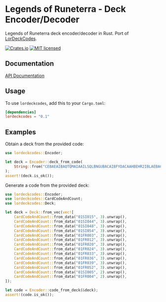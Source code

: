 # Legends of Runeterra - Deck Encoder/Decoder
Legends of Runeterra deck encoder/decoder in Rust. Port of [LorDeckCodes](https://github.com/RiotGames/LoRDeckCodes.).

[![Crates.io][crates-badge]][crates-url]
[![MIT licensed][mit-badge]][mit-url]

[crates-badge]: https://img.shields.io/crates/v/lordeckcodes.svg
[crates-url]: https://crates.io/crates/lordeckcodes
[mit-badge]: https://img.shields.io/badge/license-MIT-blue.svg
[mit-url]: LICENSE

## Documentation

[API Documentation](https://docs.rs/lordeckcodes)

## Usage

To use `lordeckcodes`, add this to your `Cargo.toml`:

```toml
[dependencies]
lordeckcodes = "0.1"
```

## Examples
 Obtain a deck from the provided code:

 ```rust
 use lordeckcodes::Encoder;

 let deck = Encoder::deck_from_code(
     String::from("CEBAEAIBAQTQMAIAAILSQLBNGUBACAIBFYDACAAHBEHR2IBLAEBACAIFAY")
 );
 assert!(deck.is_ok());
 ```

 Generate a code from the provided deck:
 ```rust
 use lordeckcodes::Encoder;
 use lordeckcodes::CardCodeAndCount;
 use lordeckcodes::Deck;

 let deck = Deck::from_vec(vec![
     CardCodeAndCount::from_data("01SI015", 3).unwrap(),
     CardCodeAndCount::from_data("01SI044", 3).unwrap(),
     CardCodeAndCount::from_data("01SI048", 3).unwrap(),
     CardCodeAndCount::from_data("01SI054", 3).unwrap(),
     CardCodeAndCount::from_data("01FR003", 3).unwrap(),
     CardCodeAndCount::from_data("01FR012", 3).unwrap(),
     CardCodeAndCount::from_data("01FR020", 3).unwrap(),
     CardCodeAndCount::from_data("01FR024", 3).unwrap(),
     CardCodeAndCount::from_data("01FR033", 3).unwrap(),
     CardCodeAndCount::from_data("01FR036", 3).unwrap(),
     CardCodeAndCount::from_data("01FR039", 3).unwrap(),
     CardCodeAndCount::from_data("01FR052", 3).unwrap(),
     CardCodeAndCount::from_data("01SI005", 2).unwrap(),
     CardCodeAndCount::from_data("01FR004", 2).unwrap(),
 ]);

 let code = Encoder::code_from_deck(&deck);
 assert!(code.is_ok());
 ```
